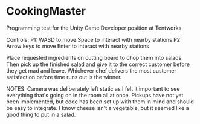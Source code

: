 # CookingMaster
Programming test for the Unity Game Developer position at Tentworks

Controls:
P1:
  WASD to move
  Space to interact with nearby stations
P2:
  Arrow keys to move
  Enter to interact with nearby stations

Place requested ingredients on cutting board to chop them into salads. Then pick up the finished salad and give it to the correct customer before they get mad and leave. Whichever chef delivers the most customer satisfaction before time runs out is the winner.

NOTES:
  Camera was deliberately left static as I felt it important to see everything that's going on in the room all at once.
  Pickups have not yet been implemented, but code has been set up with them in mind and should be easy to integrate.
  I know cheese isn't a vegetable, but it seemed like a good thing to put in a salad.
